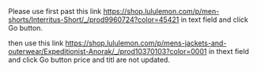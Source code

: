  
 Please use first past  this link https://shop.lululemon.com/p/men-shorts/Interritus-Short/_/prod9960724?color=45421 in text field and click Go button.
 
 then use this link https://shop.lululemon.com/p/mens-jackets-and-outerwear/Expeditionist-Anorak/_/prod10370103?color=0001 in thext field and click Go button price and titl are not updated.
